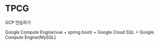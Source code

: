 # TPCG

GCP 연습하기

Google Compute Engine(vue + spring boot) + Google Cloud SQL + Google Compute Engine(MySQL)

